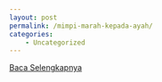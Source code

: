 ```yaml
---
layout: post
permalink: /mimpi-marah-kepada-ayah/
categories:
    - Uncategorized
---
```


[Baca Selengkapnya](/08)